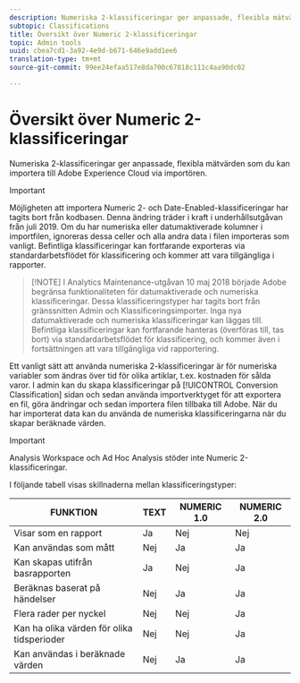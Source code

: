 ```yaml
---
description: Numeriska 2-klassificeringar ger anpassade, flexibla mätvärden som du kan importera till Adobe Experience Cloud via importören.
subtopic: Classifications
title: Översikt över Numeric 2-klassificeringar
topic: Admin tools
uuid: cbea7cd1-3a92-4e9d-b671-646e9add1ee6
translation-type: tm+mt
source-git-commit: 99ee24efaa517e8da700c67818c111c4aa90dc02

---
```



# Översikt över Numeric 2-klassificeringar

Numeriska 2-klassificeringar ger anpassade, flexibla mätvärden som du kan importera till Adobe Experience Cloud via importören.

>[!IMPORTANT]
>
>Möjligheten att importera Numeric 2- och Date-Enabled-klassificeringar har tagits bort från kodbasen. Denna ändring träder i kraft i underhållsutgåvan från juli 2019. Om du har numeriska eller datumaktiverade kolumner i importfilen, ignoreras dessa celler och alla andra data i filen importeras som vanligt. Befintliga klassificeringar kan fortfarande exporteras via standardarbetsflödet för klassificering och kommer att vara tillgängliga i rapporter.

> [!NOTE] I Analytics Maintenance-utgåvan 10 maj 2018 började Adobe begränsa funktionaliteten för datumaktiverade och numeriska klassificeringar. Dessa klassificeringstyper har tagits bort från gränssnitten Admin och Klassificeringsimporter. Inga nya datumaktiverade och numeriska klassificeringar kan läggas till. Befintliga klassificeringar kan fortfarande hanteras (överföras till, tas bort) via standardarbetsflödet för klassificering, och kommer även i fortsättningen att vara tillgängliga vid rapportering.

Ett vanligt sätt att använda numeriska 2-klassificeringar är för numeriska variabler som ändras över tid för olika artiklar, t.ex. kostnaden för sålda varor. I admin kan du skapa klassificeringar på [!UICONTROL Conversion Classification] sidan och sedan använda importverktyget för att exportera en fil, göra ändringar och sedan importera filen tillbaka till Adobe. När du har importerat data kan du använda de numeriska klassificeringarna när du skapar beräknade värden.

>[!IMPORTANT]
>
>Analysis Workspace och Ad Hoc Analysis stöder inte Numeric 2-klassificeringar.

I följande tabell visas skillnaderna mellan klassificeringstyper:

| FUNKTION | TEXT | NUMERIC 1.0 | NUMERIC 2.0 |
|---|---|---|---|
| Visar som en rapport | Ja | Nej | Nej |
| Kan användas som mått | Nej | Ja | Ja |
| Kan skapas utifrån basrapporten | Ja | Nej | Ja |
| Beräknas baserat på händelser | Nej | Ja | Ja |
| Flera rader per nyckel | Nej | Nej | Ja |
| Kan ha olika värden för olika tidsperioder | Nej | Nej | Ja |
| Kan användas i beräknade värden | Nej | Ja | Ja |

